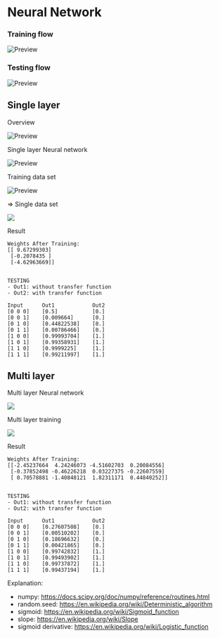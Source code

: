 # Neural Network

### Training flow

![Preview](readme/training_flow.png)

### Testing flow

![Preview](readme/testing_flow.png)


## Single layer

Overview

![Preview](readme/overview.png)

Single layer Neural network

![Preview](readme/single_layer_neural_network.png)

Training data set

![Preview](readme/training_set.png)

=> Single data set

<img src="readme/single_set.png">

Result
```
Weights After Training:
[[ 9.67299303]
 [-0.2078435 ]
 [-4.62963669]]


TESTING
- Out1: without transfer function
- Out2: with transfer function

Input      Out1            Out2      
[0 0 0]    [0.5]           [0.]      
[0 0 1]    [0.009664]      [0.]      
[0 1 0]    [0.44822538]    [0.]      
[0 1 1]    [0.00786466]    [0.]      
[1 0 0]    [0.99993704]    [1.]      
[1 0 1]    [0.99358931]    [1.]      
[1 1 0]    [0.9999225]     [1.]      
[1 1 1]    [0.99211997]    [1.]
```
## Multi layer
Multi layer Neural network

<img src="readme/multi_layer_neural_network.png">

Multi layer training

<img src="readme/multi_layer_traning_flow.png">


Result
```
Weights After Training:
[[-2.45237664  4.24246073 -4.51602703  0.20084556]
 [-0.37852498 -0.46226218  0.03227375 -0.22607559]
 [ 0.70578881 -1.40848121  1.82311171  0.44840252]]


TESTING
- Out1: without transfer function
- Out2: with transfer function

Input      Out1            Out2      
[0 0 0]    [0.27607508]    [0.]      
[0 0 1]    [0.00510202]    [0.]      
[0 1 0]    [0.18696632]    [0.]      
[0 1 1]    [0.00421865]    [0.]      
[1 0 0]    [0.99742832]    [1.]      
[1 0 1]    [0.99493902]    [1.]      
[1 1 0]    [0.99737872]    [1.]      
[1 1 1]    [0.99437194]    [1.] 
```


Explanation:

- numpy: https://docs.scipy.org/doc/numpy/reference/routines.html
- random.seed: https://en.wikipedia.org/wiki/Deterministic_algorithm
- sigmoid: https://en.wikipedia.org/wiki/Sigmoid_function
- slope: https://en.wikipedia.org/wiki/Slope
- sigmoid derivative: https://en.wikipedia.org/wiki/Logistic_function

